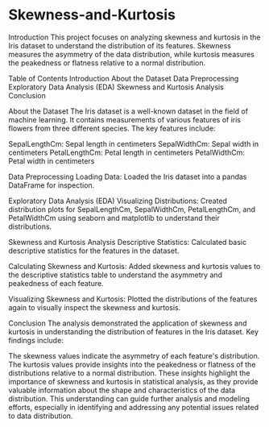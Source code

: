 # Skewness-and-Kurtosis

Introduction
This project focuses on analyzing skewness and kurtosis in the Iris dataset to understand the distribution of its features. Skewness measures the asymmetry of the data distribution, while kurtosis measures the peakedness or flatness relative to a normal distribution.

Table of Contents
Introduction About the Dataset Data Preprocessing Exploratory Data Analysis (EDA) Skewness and Kurtosis Analysis Conclusion

About the Dataset
The Iris dataset is a well-known dataset in the field of machine learning. It contains measurements of various features of iris flowers from three different species. The key features include:

SepalLengthCm: Sepal length in centimeters SepalWidthCm: Sepal width in centimeters PetalLengthCm: Petal length in centimeters PetalWidthCm: Petal width in centimeters

Data Preprocessing
Loading Data:
Loaded the Iris dataset into a pandas DataFrame for inspection.

Exploratory Data Analysis (EDA)
Visualizing Distributions:
Created distribution plots for SepalLengthCm, SepalWidthCm, PetalLengthCm, and PetalWidthCm using seaborn and matplotlib to understand their distributions.

Skewness and Kurtosis Analysis
Descriptive Statistics:
Calculated basic descriptive statistics for the features in the dataset.

Calculating Skewness and Kurtosis:
Added skewness and kurtosis values to the descriptive statistics table to understand the asymmetry and peakedness of each feature.

Visualizing Skewness and Kurtosis:
Plotted the distributions of the features again to visually inspect the skewness and kurtosis.

Conclusion
The analysis demonstrated the application of skewness and kurtosis in understanding the distribution of features in the Iris dataset. Key findings include:

The skewness values indicate the asymmetry of each feature's distribution. The kurtosis values provide insights into the peakedness or flatness of the distributions relative to a normal distribution. These insights highlight the importance of skewness and kurtosis in statistical analysis, as they provide valuable information about the shape and characteristics of the data distribution. This understanding can guide further analysis and modeling efforts, especially in identifying and addressing any potential issues related to data distribution.
